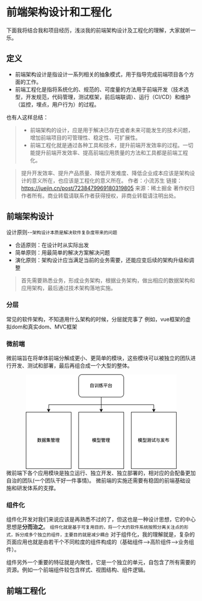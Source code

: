 # 前端架构设计和工程化
下面我将结合我和项目经历，浅淡我的前端架构设计及工程化的理解，大家就听一乐。

## 定义
* 前端架构设计是指设计一系列相关的抽象模式，用于指导完成前端项目各个方面的工作。
* 前端工程化是指将系统化的、规范的、可度量的方法用于前端开发（技术选型，开发规范，代码管理，测试框架，前后端联调）、运行（CI/CD）和维护（监控，埋点，用户行为）的过程。

也有人这样总结：
> * 前端架构的设计，应是用于解决已存在或者未来可能发生的技术问题，增加前端项目的可管理性、稳定性、可扩展性。
> * 前端工程化就是通过各种工具和技术，提升前端开发效率的过程。一切能提升前端开发效率、提高前端应用质量的方法和工具都是前端工程化。

>提升开发效率、提升产品质量、降低开发难度、降低企业成本应该是架构设计的意义所在，也应该是工程化的意义所在。
作者：小流苏生
链接：https://juejin.cn/post/7238479969180319805
来源：稀土掘金
著作权归作者所有。商业转载请联系作者获得授权，非商业转载请注明出处。

## 前端架构设计
设计原则--`架构设计本质是解决软件复杂度带来的问题`
* 合适原则：在设计时从实际出发
* 简单原则：用最简单的解决方案解决问题
* 演化原则：架构设计应当满足当前的业务需要，还能应变后续的架构升级和调整
> 首先需要熟悉业务，形成业务架构，根据业务架构，做出相应的数据架构和应用架构，最后通过技术架构落地实施。
### 分层
常见的软件架构，不知道用什么架构的时候，分层就完事了
例如，vue框架的虚拟dom和真实dom、MVC框架

### 微前端
微前端旨在将单体前端分解成更小、更简单的模块，这些模块可以被独立的团队进行开发、测试和部署，最后再组合成一个大型的整体。
<div align=center>
<img src="./img/%E8%87%AA%E8%AE%AD%E7%BB%83%E5%B9%B3%E5%8F%B0%E5%BE%AE%E5%89%8D%E7%AB%AF%E6%9E%B6%E6%9E%84.drawio.png" align=center />
</div>
微前端下各个应用模块是独立运行、独立开发、独立部署的，相对应的会配备更加自治的团队(一个团队干好一件事情)。 微前端的实施还需要有稳固的前端基础设施和研发体系的支撑。

### 组件化
组件化开发对我们来说应该是再熟悉不过的了，但这也是一种设计思想，它的中心思想是**分而治之**。
`组件化就是基于可复用目的，将一个大的软件系统按照分离关注点的形式，拆分成多个独立的组件，主要目的就是减少耦合`
对于组件化，我的理解就是，复杂的页面应用也就是由若干个不同粒度的组件构成的（基础组件-->高阶组件-->业务组件）。

组件另外一个重要的特征就是内聚性，它是一个独立的单元，自包含了所有需要的资源。例如一个前端组件较包含样式、视图结构、组件逻辑。



## 前端工程化
